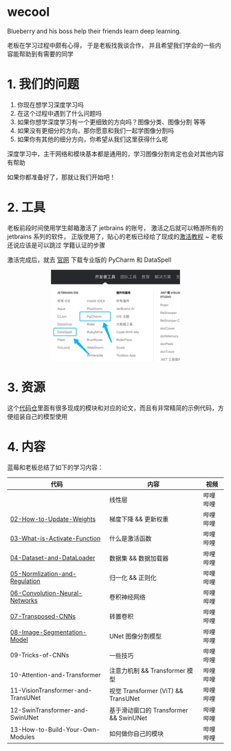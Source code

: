 # wecool

Blueberry and his boss help their friends learn deep learning.

老板在学习过程中颇有心得，
于是老板找我谈合作，
并且希望我们学会的一些内容能帮助到有需要的同学

# 1. 我们的问题

1. 你现在想学习深度学习吗
2. 在这个过程中遇到了什么问题吗
3. 如果你想学深度学习有一个更细致的方向吗？图像分类、图像分割 等等
4. 如果没有更细分的方向，那你愿意和我们一起学图像分割吗
5. 如果你有其他的细分方向，你希望从我们这里获得什么呢

深度学习中，主干网络和模块基本都是通用的，学习图像分割肯定也会对其他内容有帮助

如果你都准备好了，那就让我们开始吧！

# 2. 工具

老板前段时间使用学生邮箱激活了 jetbrains 的账号，
激活之后就可以畅游所有的 jetbrains 系列的软件，
正版使用了，贴心的老板已经给了现成的[激活教程](https://www.zhihu.com/tardis/zm/art/560589157?source_id=1005) ~ 
老板还说应该是可以跳过 学籍认证的步骤

激活完成后，就去 [官网](https://www.jetbrains.com.cn/?utm_source=baidu&utm_medium=cpc&utm_campaign=cn-bai-br-brand-ex-pc&utm_content=brand-pure&utm_term=jetbrains)
下载专业版的 PyCharm 和 DataSpell 

<p align="center" width="100%">
<img src="assets/img.png" style="width: 50%; min-width: 300px; display: block; margin: auto;">
</p>

# 3. 资源

这个[代码仓](https://github.com/xmu-xiaoma666/External-Attention-pytorch)里面有很多现成的模块和对应的论文，而且有非常精简的示例代码，方便组装自己的模型使用


# 4. 内容

蓝莓和老板总结了如下的学习内容：



| 代码                                                                                                                   | 内容                                   | 视频   |
|----------------------------------------------------------------------------------------------------------------------| -------------------------------------- |------|
|                                                                                                                      | 线性层                                 | 哔哩哔哩 |
| [02-How-to-Update-Weights](https://github.com/teenager-lijh/wecool/tree/master/02-How-to-Update-Weights)             | 梯度下降 && 更新权重                   | 哔哩哔哩 |
| [03-What-is-Activate-Function](https://github.com/teenager-lijh/wecool/tree/master/03-What-is-Activate-Function)     | 什么是激活函数                         | 哔哩哔哩 |
| [04-Dataset-and-DataLoader](https://github.com/teenager-lijh/wecool/tree/master/04-Dataset-and-DataLoader)           | 数据集 && 数据加载器                   | 哔哩哔哩 |
| [05-Normlization-and-Regulation](https://github.com/teenager-lijh/wecool/tree/master/05-Normlization-and-Regulation) | 归一化 && 正则化                       | 哔哩哔哩 |
| [06-Convolution-Neural-Networks](https://github.com/teenager-lijh/wecool/tree/master/06-Convolution-Neural-Networks) | 卷积神经网络                           | 哔哩哔哩 |
| [07-Transposed-CNNs](https://github.com/teenager-lijh/wecool/tree/master/07-Transposed-CNNs)                         | 转置卷积                               | 哔哩哔哩 |
| [08-Image-Segmentation-Model](https://github.com/teenager-lijh/wecool/tree/master/08-Image-Segmentation-Model)       | UNet 图像分割模型                      | 哔哩哔哩 |
| 09-Tricks-of-CNNs                                                                                                    | 一些技巧                               | 哔哩哔哩 |
| 10-Attention-and-Transformer                                                                                         | 注意力机制 && Transformer 模型         | 哔哩哔哩 |
| 11-VisionTransformer-and-TransUNet                                                                                   | 视觉 Transformer (ViT) && TransUNet    | 哔哩哔哩 |
| 12-SwinTransformer-and-SwinUNet                                                                                      | 基于滑动窗口的 Transformer && SwinUNet | 哔哩哔哩 |
| 13-How-to-Build-Your-Own-Modules                                                                                     | 如何做你自己的模块                     | 哔哩哔哩 |


